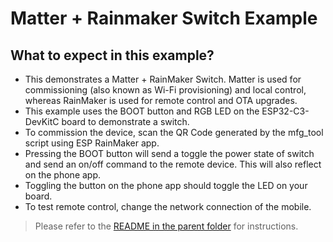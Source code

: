 # Matter + Rainmaker Switch Example

## What to expect in this example?

- This demonstrates a Matter + RainMaker Switch. Matter is used for commissioning (also known as Wi-Fi provisioning) and local control, whereas RainMaker is used for remote control and OTA upgrades.
- This example uses the BOOT button and RGB LED on the ESP32-C3-DevKitC board to demonstrate a switch.
- To commission the device, scan the QR Code generated by the mfg_tool script using ESP RainMaker app.
- Pressing the BOOT button will send a toggle the power state of switch and send an on/off command to the remote device. This will also reflect on the phone app.
- Toggling the button on the phone app should toggle the LED on your board.
- To test remote control, change the network connection of the mobile.

> Please refer to the [README in the parent folder](../README.md) for instructions.
